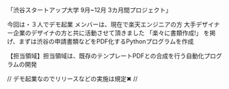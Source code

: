 

「渋谷スタートアップ大学 9月~12月 3カ月間プロジェクト」

今回は・３人でデモ起業
メンバーは、現在で楽天エンジニアの方
大手デザイナー企業のデザイナの方と共に活動させて頂きました
「楽々に書類作成!」
を掲げ、まずは渋谷の申請書類などをPDF化するPythonプログラムを作成

【担当領域】担当領域は、既存のテンプレートPDFとの合成を行う自動化プログラムの開発


// デモ起業なのでリリースなどの実施は規定✖ //
